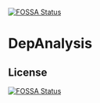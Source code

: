 [![FOSSA Status](https://app.fossa.io/api/projects/git%2Bgithub.com%2Fguptasanchit90%2FDepAnalysis.svg?type=shield)](https://app.fossa.io/projects/git%2Bgithub.com%2Fguptasanchit90%2FDepAnalysis?ref=badge_shield)

# DepAnalysis

## License
[![FOSSA Status](https://app.fossa.io/api/projects/git%2Bgithub.com%2Fguptasanchit90%2FDepAnalysis.svg?type=large)](https://app.fossa.io/projects/git%2Bgithub.com%2Fguptasanchit90%2FDepAnalysis?ref=badge_large)